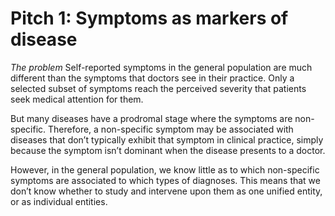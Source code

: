 # Pitch 1: Symptoms as markers of disease
*The problem*
Self-reported symptoms in the general population are much different than the symptoms that doctors see in their practice. Only a selected subset of symptoms reach the perceived severity that patients seek medical attention for them.

But many diseases have a prodromal stage where the symptoms are non-specific. Therefore, a non-specific symptom may be associated with diseases that don’t typically exhibit that symptom in clinical practice, simply because the symptom isn’t dominant when the disease presents to a doctor.

However, in the general population, we know little as to which non-specific symptoms are associated to which types of diagnoses. This means that we don’t know whether to study and intervene upon them as one unified entity, or as individual entities.

<!-- {BearID:FA40710E-2B6E-4CF0-A789-2CEF2638867B-13409-0000121EB4D3F42A} -->
